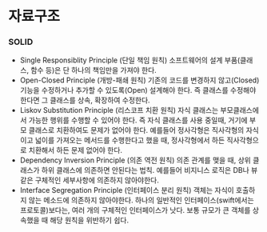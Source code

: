 # 자료구조

### SOLID

- Single Responsiblity Principle (단일 책임 원칙)
  소프트웨어의 설계 부품(클래스, 함수 등)은 단 하나의 책임만을 가져야 한다.
- Open-Closed Principle (개방-패쇄 원칙)
  기존의 코드를 변경하지 않고(Closed) 기능을 수정하거나 추가할 수 있도록(Open) 설계해야 한다.
  즉 클래스를 수정해야 한다면 그 클래스를 상속, 확장하여 수정한다.
- Liskov Substitution Principle (리스코프 치환 원칙)
  자식 클래스는 부모클래스에서 가능한 행위를 수행할 수 있어야 한다.
  즉 자식 클래스를 사용 중일때, 거기에 부모 클래스로 치환하여도 문제가 없어야 한다.
  예를들어 정사각형은 직사각형의 자식이고 넓이를 가져오는 메서드를 수행한다고 했을 때, 정사각형에서 하든 직사각형으로 치환해서 하든 문제 없어야 한다.
- Dependency Inversion Principle (의존 역전 원칙)
  의존 관계를 맺을 때, 상위 클래스가 하위 클래스에 의존하면 안된다는 법칙. 
  예를들어 비지니스 로직은 DB나 뷰같은 구체적인 세부사항에 의존하지 않아야한다.
- Interface Segregation Principle (인터페이스 분리 원칙)
  객체는 자식이 호출하지 않는 메소드에 의존하지 않아야한다.
  하나의 일반적인 인터페이스(swift에서는 프로토콜)보다는, 여러 개의 구체적인 인터페이스가 낫다.
  보통 규모가 큰 객체를 상속했을 때 해당 원칙을 위반하기 쉽다.